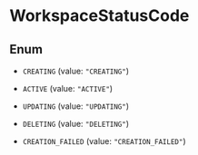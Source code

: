 

# WorkspaceStatusCode

## Enum


* `CREATING` (value: `"CREATING"`)

* `ACTIVE` (value: `"ACTIVE"`)

* `UPDATING` (value: `"UPDATING"`)

* `DELETING` (value: `"DELETING"`)

* `CREATION_FAILED` (value: `"CREATION_FAILED"`)



